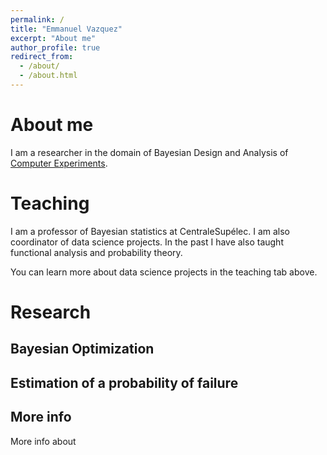 ```yaml
---
permalink: /
title: "Emmanuel Vazquez"
excerpt: "About me"
author_profile: true
redirect_from: 
  - /about/
  - /about.html
---
```



About me
======

I am a researcher in the domain of Bayesian Design and Analysis of [Computer Experiments](https://en.wikipedia.org/wiki/Computer_experiment).

Teaching
======

I am a professor of Bayesian statistics at CentraleSupélec. I am also coordinator of data science projects. In the past I have also taught functional analysis and probability theory.

You can learn more about data science projects in the teaching tab above.

Research
======

Bayesian Optimization
------

Estimation of a probability of failure
------

More info
------
More info about
